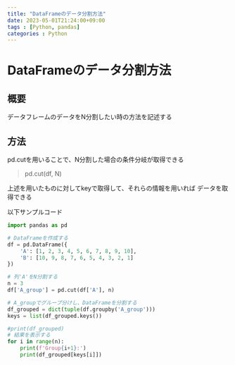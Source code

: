 ```yaml
---
title: "DataFrameのデータ分割方法"
date: 2023-05-01T21:24:00+09:00
tags : [Python, pandas]
categories : Python
---
```


# DataFrameのデータ分割方法

## 概要

データフレームのデータをN分割したい時の方法を記述する

## 方法

pd.cutを用いることで、N分割した場合の条件分岐が取得できる

> pd.cut(df, N)

上述を用いたものに対してkeyで取得して、それらの情報を用いれば
データを取得できる

以下サンプルコード
``` python
import pandas as pd

# DataFrameを作成する
df = pd.DataFrame({
    'A': [1, 2, 3, 4, 5, 6, 7, 8, 9, 10],
    'B': [10, 9, 8, 7, 6, 5, 4, 3, 2, 1]
})

# 列'A'をN分割する
n = 3
df['A_group'] = pd.cut(df['A'], n)

# A_groupでグループ分けし、DataFrameを分割する
df_grouped = dict(tuple(df.groupby('A_group')))
keys = list(df_grouped.keys())

#print(df_grouped)
# 結果を表示する
for i in range(n):
    print(f'Group{i+1}:')
    print(df_grouped[keys[i]])

```